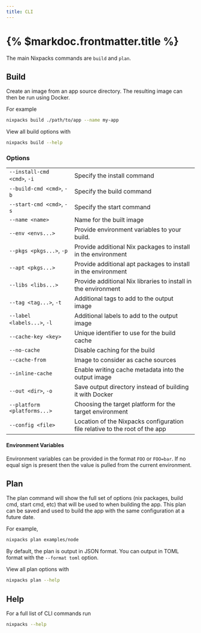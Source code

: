```yaml
---
title: CLI
---
```


# {% $markdoc.frontmatter.title %}

The main Nixpacks commands are `build` and `plan`.

## Build

Create an image from an app source directory. The resulting image can then be run using Docker.

For example

```sh
nixpacks build ./path/to/app --name my-app
```

View all build options with

```sh
nixpacks build --help
```

### Options

|                             |                                                                             |
| :-------------------------- | :-------------------------------------------------------------------------- |
| `--install-cmd <cmd>`, `-i` | Specify the install command                                                 |
| `--build-cmd <cmd>`, `-b`   | Specify the build command                                                   |
| `--start-cmd <cmd>`, `-s`   | Specify the start command                                                   |
| `--name <name>`             | Name for the built image                                                    |
| `--env <envs...>`           | Provide environment variables to your build.                                |
| `--pkgs <pkgs...>`, `-p`    | Provide additional Nix packages to install in the environment               |
| `--apt <pkgs...>`           | Provide additional apt packages to install in the environment               |
| `--libs <libs...>`          | Provide additional Nix libraries to install in the environment              |
| `--tag <tag...>`, `-t`      | Additional tags to add to the output image                                  |
| `--label <labels...>`, `-l` | Additional labels to add to the output image                                |
| `--cache-key <key>`         | Unique identifier to use for the build cache                                |
| `--no-cache`                | Disable caching for the build                                               |
| `--cache-from`              | Image to consider as cache sources                                          |
| `--inline-cache`            | Enable writing cache metadata into the output image                         |
| `--out <dir>`, `-o`         | Save output directory instead of building it with Docker                    |
| `--platform <platforms...>` | Choosing the target platform for the target environment                     |
| `--config <file>`           | Location of the Nixpacks configuration file relative to the root of the app |

#### Environment Variables

Environment variables can be provided in the format `FOO` or `FOO=bar`. If no equal sign is present then the value is pulled from the current environment.

## Plan

The plan command will show the full set of options (nix packages, build cmd, start cmd, etc) that will be used to when building the app. This plan can be saved and used to build the app with the same configuration at a future date.

For example,

```sh
nixpacks plan examples/node
```

By default, the plan is output in JSON format. You can output in TOML format with the `--format toml` option.

View all plan options with

```sh
nixpacks plan --help
```

## Help

For a full list of CLI commands run

```sh
nixpacks --help
```
